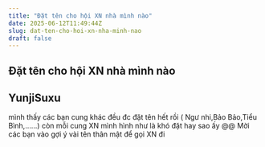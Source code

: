 ```yaml
---
title: "Đặt tên cho hội XN nhà mình nào"
date: 2025-06-12T11:49:44Z
slug: dat-ten-cho-hoi-xn-nha-minh-nao
draft: false
---
```


## Đặt tên cho hội XN nhà mình nào

## YunjiSuxu

mình thấy các bạn cung khác đều đc đặt tên hết rồi ( Ngư nhi,Bảo Bảo,Tiểu Bình,......) còn mỗi cung XN mình hình như là khó đặt hay sao ấy @@ Mời các bạn vào gợi ý vài tên thân mật để gọi XN đi
